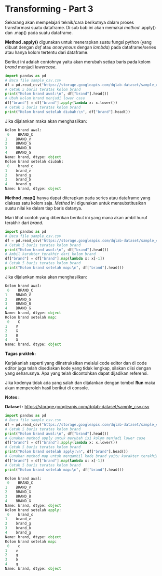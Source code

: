 # Transforming - Part 3

Sekarang akan mempelajari teknik/cara berikutnya dalam proses transformasi suatu dataframe. Di sub bab ini akan memakai _method_ .apply() dan .map() pada suatu dataframe.

**Method .apply()** digunakan untuk menerapkan suatu fungsi python (yang dibuat dengan _def_ atau _anonymous_ dengan _lambda_) pada dataframe/series atau hanya kolom tertentu dari dataframe. 

Berikut ini adalah contohnya yaitu akan merubah setiap baris pada kolom _brand_ menjadi _lowercase_.  

```python
import pandas as pd
# Baca file sample_csv.csv
df = pd.read_csv("https://storage.googleapis.com/dqlab-dataset/sample_csv.csv")
# Cetak 5 baris teratas kolom brand
print("Kolom brand awal:\n", df["brand"].head())
# Ubah kolom brand menjadi lower case
df["brand"] = df["brand"].apply(lambda x: x.lower())
# Cetak 5 baris teratas kolom brand
print("Kolom brand setelah diubah:\n", df["brand"].head())
```

Jika dijalankan maka akan menghasilkan:
```python
Kolom brand awal:
 0    BRAND_C
1    BRAND_V
2    BRAND_G
3    BRAND_B
4    BRAND_G
Name: brand, dtype: object
Kolom brand setelah diubah:
 0    brand_c
1    brand_v
2    brand_g
3    brand_b
4    brand_g
Name: brand, dtype: object
```

**Method .map()** hanya dapat diterapkan pada series atau dataframe yang diakses satu kolom saja. _Method_ ini digunakan untuk mensubstitusikan suatu nilai ke dalam tiap baris datanya.

Mari lihat contoh yang diberikan berikut ini yang mana akan ambil huruf terakhir dari _brand_.

```python
import pandas as pd
# Baca file sample_csv.csv
df = pd.read_csv("https://storage.googleapis.com/dqlab-dataset/sample_csv.csv")
# Cetak 5 baris teratas kolom brand
print("Kolom brand awal:\n", df["brand"].head())
# Ambil karakter terakhir dari kolom brand
df["brand"] = df["brand"].map(lambda x: x[-1])
# Cetak 5 baris teratas kolom brand
print("Kolom brand setelah map:\n", df["brand"].head())
```

Jika dijalankan maka akan menghasilkan:
```python
Kolom brand awal:
 0    BRAND_C
1    BRAND_V
2    BRAND_G
3    BRAND_B
4    BRAND_G
Name: brand, dtype: object
Kolom brand setelah map:
 0    C
1    V
2    G
3    B
4    G
Name: brand, dtype: object
```

**Tugas praktek:**

Kerjakanlah seperti yang diinstruksikan melalui code editor dan di code editor juga telah disediakan kode yang tidak lengkap, silakan diisi dengan yang seharusnya. Apa yang telah dicontohkan dapat dijadikan referensi.

Jika kodenya tidak ada yang salah dan dijalankan dengan tombol **Run** maka akan memperoleh hasil berikut di console.

**Notes :**

**Dataset :** https://storage.googleapis.com/dqlab-dataset/sample_csv.csv

```python
import pandas as pd
# Baca file sample_csv.csv
df = pd.read_csv("https://storage.googleapis.com/dqlab-dataset/sample_csv.csv")
# Cetak 5 baris teratas kolom brand
print("Kolom brand awal:\n", df["brand"].head())
# Gunakan method apply untuk merubah isi kolom menjadi lower case
df["brand"] = df["brand"].apply(lambda x: x.lower())
# Cetak 5 baris teratas kolom brand
print("Kolom brand setelah apply:\n", df["brand"].head())
# Gunakan method map untuk mengambil kode brand yaitu karakter terakhirnya
df["brand"] = df["brand"].map(lambda x: x[-1])
# Cetak 5 baris teratas kolom brand
print("Kolom brand setelah map:\n", df["brand"].head())
```

```python
Kolom brand awal:
 0    BRAND_C
1    BRAND_V
2    BRAND_G
3    BRAND_B
4    BRAND_G
Name: brand, dtype: object
Kolom brand setelah apply:
 0    brand_c
1    brand_v
2    brand_g
3    brand_b
4    brand_g
Name: brand, dtype: object
Kolom brand setelah map:
 0    c
1    v
2    g
3    b
4    g
Name: brand, dtype: object
```
